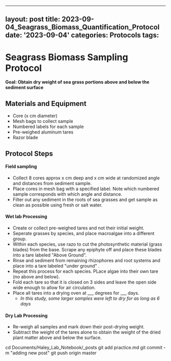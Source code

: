 
---
layout: post
title: 2023-09-04_Seagrass_Biomass_Quantification_Protocol
date: '2023-09-04'
categories: Protocols
tags: 
---
# Seagrass Biomass Sampling Protocol


**Goal: Obtain dry weight of sea grass portions above and below the sediment surface**   


## Materials and Equipment  
- Core (x cm diameter)
- Mesh bags to collect sample
- Numbered labels for each sample
- Pre-weighed aluminum tares
- Razor blade


## Protocol Steps

#### Field sampling
- Collect 8 cores approx x cm deep and x cm wide at randomized angle and distances from sediment sample.
- Place cores in mesh bag with a specified label. Note which numbered sample corresponds with which angle and distance.
- Filter out any sediment in the roots of sea grasses and get sample as clean as possible using fresh or salt water.

#### Wet lab Processing
- Create or collect pre-weighed tares and not their initial weight. 
- Seperate grasses by species, and place macroalgae into a different group. 
- Within each species, use razo to cut the photosynthetic material (grass blades) from the base. Scrape any epiphyte off and place these blades into a tare labeled "Above Ground".
- Rinse and sediment from remaining rhizophores and root systems and place into a tare labeled "under ground" .
- Repeat this process for each species. PLace algae into their own tare (no above and below).
- Fold each tare so that it is closed on 3 sides and leave the open side wide enough to allow for air circulation.
- Place all tares into a drying oven at ___ degrees for ___ days. 
    - *In this study, some larger samples were left to dry for as long as 6 days*


#### Dry Lab Processing
- Re-weigh all samples and mark down their post-drying weight. 
- Subtract the weight of the tares alone to obtain the weight of the dried plant matter above and below the surface. 



cd Documents/Haley_Lab_Notebook/_posts
git add practice.md
git commit -m "adding new post"
git push origin master
